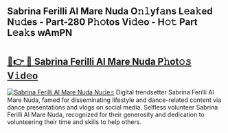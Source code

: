 ## Sabrina Ferilli Al Mare Nuda O𝚗𝚕yf𝚊ns L𝚎a𝚔ed N𝚞𝚍es - Part-280 P𝚑𝚘tos Vi𝚍𝚎o - H𝚘𝚝 Part L𝚎a𝚔s wAmPN

# <h2><a href="http://kf0h5qm.oniu.top/?m=Sabrina+Ferilli+Al+Mare+Nuda">🔗👉 🔴 Sabrina Ferilli Al Mare Nuda P𝚑ot𝚘𝚜 V𝚒d𝚎o</a></h2>

[![Sabrina Ferilli Al Mare Nuda Nu𝚍e𝚜](https://i.imgur.com/0qMVB7G.gif)](http://kf0h5qm.oniu.top/?m=Sabrina+Ferilli+Al+Mare+Nuda)
Digital trendsetter Sabrina Ferilli Al Mare Nuda, famed for disseminating lifestyle and dance-related content via dance presentations and vlogs on social media. Selfless volunteer Sabrina Ferilli Al Mare Nuda, recognized for their generosity and dedication to volunteering their time and skills to help others.  
